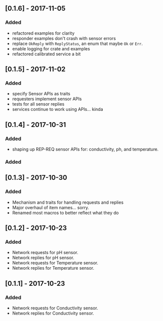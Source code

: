 ## [0.1.6] - 2017-11-05
### Added
- refactored examples for clarity
- responder examples don't crash with sensor errors
- replace `OkReply` with `ReplyStatus`, an enum that maybe `Ok` or `Err`.
- enable logging for crate and examples
- refactored calibrated service a bit
## [0.1.5] - 2017-11-02
### Added
- specify Sensor APIs as traits
- requesters implement sensor APIs
- tests for all sensor replies
- services continue to work using APIs... kinda
## [0.1.4] - 2017-10-31
### Added
- shaping up REP-REQ sensor APIs for: conductivity, ph, and temperature.
### Added
## [0.1.3] - 2017-10-30
### Added
- Mechanism and traits for handling requests and replies
- Major overhaul of item names... sorry.
- Renamed most macros to better reflect what they do
## [0.1.2] - 2017-10-23
### Added
- Network requests for pH sensor.
- Network replies for pH sensor.
- Network requests for Temperature sensor.
- Network replies for Temperature sensor.
## [0.1.1] - 2017-10-23
### Added
- Network requests for Conductivity sensor.
- Network replies for Conductivity sensor.

